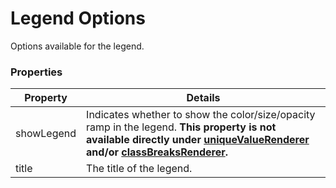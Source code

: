 # Legend Options

Options available for the legend.

### Properties

| Property | Details
| --- | ---
| showLegend | Indicates whether to show the color/size/opacity ramp in the legend. **This property is not available directly under [uniqueValueRenderer](uniqueValueRenderer.md) and/or [classBreaksRenderer](classBreaksRenderer.md).**
| title | The title of the legend.



